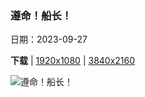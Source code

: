 ### 遵命！船长！

日期：2023-09-27

**下载**  |  [1920x1080](https://cn.bing.com/th?id=OHR.MaritimeDay_ZH-CN7073219075_1920x1080.jpg)  |  [3840x2160](https://cn.bing.com/th?id=OHR.MaritimeDay_ZH-CN7073219075_UHD.jpg)

![遵命！船长！](https://cn.bing.com/th?id=OHR.MaritimeDay_ZH-CN7073219075_1920x1080.jpg "泰国商业港口附近的集装箱船 (© Suriyapong Thongsawang/Getty Images)")

